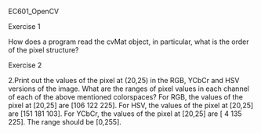  EC601_OpenCV

Exercise 1

How does a program read the cvMat object, in particular, what is the order of the pixel structure?

Exercise 2

2.Print out the values of the pixel at (20,25) in the RGB, YCbCr and HSV versions of the image. What are the ranges of pixel values in each channel of each of the above mentioned colorspaces?
For RGB, the values of the pixel at [20,25] are [106 122 225].
For HSV, the values of the pixel at [20,25] are [151 181 103].
For YCbCr, the values of the pixel at [20,25] are [  4 135 225].
The range should be [0,255].

